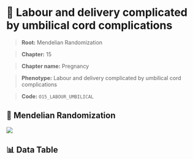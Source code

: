 # 🧪 Labour and delivery complicated by umbilical cord complications

> **Root:** Mendelian Randomization

> **Chapter:** 15  

> **Chapter name:** Pregnancy

> **Phenotype:** Labour and delivery complicated by umbilical cord complications  

> **Code:** `O15_LABOUR_UMBILICAL`

## 🧬 Mendelian Randomization  

<img src="/MR/Figures/Forward/O15_LABOUR_UMBILICAL.png"/>

## 📊 Data Table

<CsvTableMRF src="/MR_Data/Forward/O15_LABOUR_UMBILICAL.csv"/>
